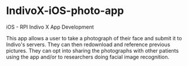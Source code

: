 IndivoX-iOS-photo-app
=====================

iOS - RPI Indivo X App Development

This app allows a user to take a photograph of their face and submit it to Indivo's servers. They can then redownload and reference previous pictures. They can opt into sharing the photographs with other patients using the app and/or to researchers doing facial image recognition.
